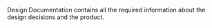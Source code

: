 Design Documentation contains all the required information about the design decisions and the product.
